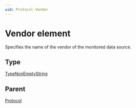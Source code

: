 ```yaml
---
uid: Protocol.Vendor
---
```


# Vendor element

Specifies the name of the vendor of the monitored data source.

## Type

[TypeNonEmptyString](xref:Protocol-TypeNonEmptyString)

## Parent

[Protocol](xref:Protocol)

